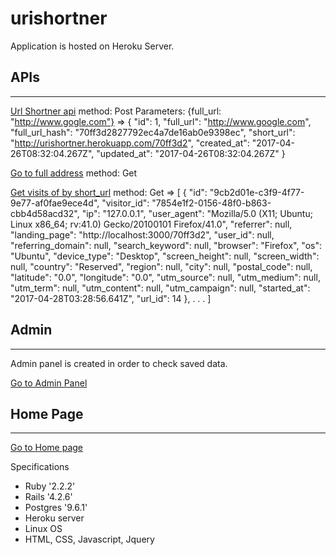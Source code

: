 # urishortner

Application is hosted on Heroku Server.

## APIs
------------
[Url Shortner api](http://urishortner.herokuapp.com/api/urls/shortner)
method: Post
Parameters: {full_url: "http://www.gogle.com"}
=> {
  "id": 1,
  "full_url": "http://www.google.com",
  "full_url_hash": "70ff3d2827792ec4a7de16ab0e9398ec",
  "short_url": "http://urishortner.herokuapp.com/70ff3d2",
  "created_at": "2017-04-26T08:32:04.267Z",
  "updated_at": "2017-04-26T08:32:04.267Z"
}

[Go to full address](http://urishortner.herokuapp.com/70ff3d2)
method: Get

[Get visits of by short_url](http://urishortner.herokuapp.com/api/urls/:id/visits)
method: Get
=> [
  {
    "id": "9cb2d01e-c3f9-4f77-9e77-af0fae9ece4d",
    "visitor_id": "7854e1f2-0156-48f0-b863-cbb4d58acd32",
    "ip": "127.0.0.1",
    "user_agent": "Mozilla/5.0 (X11; Ubuntu; Linux x86_64; rv:41.0) Gecko/20100101 Firefox/41.0",
    "referrer": null,
    "landing_page": "http://localhost:3000/70ff3d2",
    "user_id": null,
    "referring_domain": null,
    "search_keyword": null,
    "browser": "Firefox",
    "os": "Ubuntu",
    "device_type": "Desktop",
    "screen_height": null,
    "screen_width": null,
    "country": "Reserved",
    "region": null,
    "city": null,
    "postal_code": null,
    "latitude": "0.0",
    "longitude": "0.0",
    "utm_source": null,
    "utm_medium": null,
    "utm_term": null,
    "utm_content": null,
    "utm_campaign": null,
    "started_at": "2017-04-28T03:28:56.641Z",
    "url_id": 14
  },
  .
  .
  .
]


## Admin
------------

Admin panel is created in order to check saved data.

[Go to Admin Panel](http://urishortner.herokuapp.com/admin)


## Home Page
------------

[Go to Home page](http://urishortner.herokuapp.com)


Specifications

* Ruby '2.2.2'
* Rails '4.2.6'
* Postgres '9.6.1'
* Heroku server
* Linux OS
* HTML, CSS, Javascript, Jquery